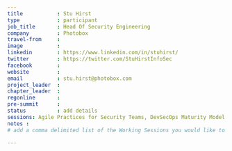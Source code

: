 ```yaml
---
title           : Stu Hirst
type            : participant
job_title       : Head Of Security Engineering
company         : Photobox
travel-from     :
image           : 
linkedin        : https://www.linkedin.com/in/stuhirst/
twitter         : https://twitter.com/StuHirstInfoSec
facebook        :
website         :
email           : stu.hirst@photobox.com
project_leader  :
chapter_leader  :
regonline       :
pre-summit      :
status          : add details
sessions: Agile Practices for Security Teams, DevSecOps Maturity Model (DSOMM), Integrating Security into an Spotify Model, Lessons learned from public bug bounties programmes, JIRA Risk Workflow, Real world Chaos Engineering, Security Champions, Security Playbooks
notes :
# add a comma delimited list of the Working Sessions you would like to attend in the meta above (use the session's title) e.g. sessions: Security Playbooks Diagrams, Hackathon Daily Sessions

---
```


<!-- put more details about participant here -->
